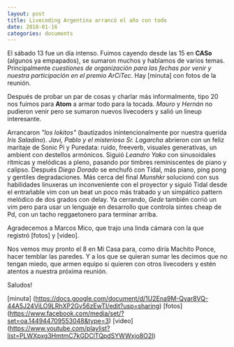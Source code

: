```yaml
---
layout: post
title: Livecoding Argentina arrancó el año con todo
date: 2018-01-16
categories: documents
---
```


El sábado 13 fue un día intenso. Fuimos cayendo desde las 15 en **CASo** (algunos ya empapados), se sumaron muchos y hablamos de varios temas. Principalmente *cuestiones de organización para las fechas por venir y nuestra participación en el premio *ArCiTec**. Hay [minuta] con fotos de la reunión.

Después de probar un par de cosas y charlar más informalmente, tipo 20 nos fuimos para **Atom** a armar todo para la tocada. *Mauro* y *Hernán* no pudieron venir pero se sumaron nuevos livecoders y salió un lineup interesante.

Arrancaron *"los lokitos"* (bautizados inintencionalmente por nuestra querida *Iris Saladino*). *Javi, Pablo y el misterioso Sr. Lagarcha* abrieron con un feliz maritaje de Sonic Pi y Puredata: ruido, freeverb, visuales generativas, un ambient con destellos armónicos. Siguió *Leandro Yako* con sinusoidales rítmicas y melódicas a pleno, pasando por timbres reminiscentes de piano y calipso. Después *Diego Dorado* se enchufó con Tidal, más piano, ping pong y gentiles degradaciones. Más cerca del final *Munshkr* solucionó con sus habilidades linuxeras un inconveniente con el proyector y siguió Tidal desde el entrañable vim con un beat un poco más trabado y un simpático pattern melódico de dos grados con delay. Ya cerrando, *Gede* también corrió un vim pero para usar un lenguaje en desarrollo que controla sintes cheap de Pd, con un tacho reggaetonero para terminar arriba.

Agradecemos a Marcos Mico, que trajo una linda cámara con la que registró [fotos] y [video].

Nos vemos muy pronto el 8 en Mi Casa para, como diría Machito Ponce, hacer temblar las paredes. Y a los que se quieran sumar les decimos que no tengan miedo, que armen equipo si quieren con otros livecoders y estén atentos a nuestra próxima reunión.

Saludos!

[minuta] (https://docs.google.com/document/d/1U2Ena9M-Qyar8VQ-44A5J24ViLO9LRhXP2Gv56zEwTI/edit?usp=sharing)
[fotos] (https://www.facebook.com/media/set/?set=oa.144944709553048&type=3)
[video] (https://www.youtube.com/playlist?list=PLWXpxg3HmtmC7kGDClTQpdSYWWxjo8O2l)
